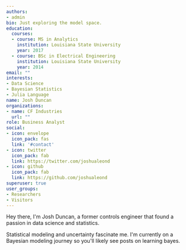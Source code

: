 ```yaml
---
authors:
- admin
bio: Just exploring the model space.
education:
  courses:
  - course: MS in Analytics
    institution: Louisiana State University
    year: 2017
  - course: BSc in Electrical Engineering
    institution: Louisiana State University
    year: 2014
email: ""
interests:
- Data Science
- Bayesian Statistics
- Julia Language
name: Josh Duncan
organizations:
- name: CF Industries
  url: ""
role: Business Analyst
social:
- icon: envelope
  icon_pack: fas
  link: '#contact'
- icon: twitter
  icon_pack: fab
  link: https://twitter.com/joshualeond
- icon: github
  icon_pack: fab
  link: https://github.com/joshualeond
superuser: true
user_groups:
- Researchers
- Visitors
---
```


Hey there, I'm Josh Duncan, a former controls engineer that found a passion in data science and statistics.

 Statistical modeling and uncertainty fascinate me. I'm currently on a Bayesian modeling journey so you'll likely see posts on learning bayes.
